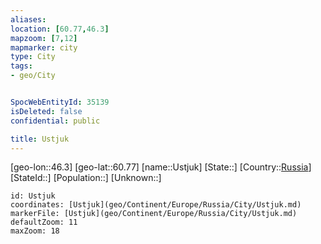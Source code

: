 ```yaml
---
aliases: 
location: [60.77,46.3]
mapzoom: [7,12] 
mapmarker: city 
type: City
tags:
- geo/City


SpocWebEntityId: 35139
isDeleted: false
confidential: public

title: Ustjuk
---
```

[geo-lon::46.3]
[geo-lat::60.77]
[name::Ustjuk]
[State::]
[Country::[Russia](geo/Continent/Europe/Russia.md)]
[StateId::]
[Population::]
[Unknown::]


```leaflet
id: Ustjuk
coordinates: [Ustjuk](geo/Continent/Europe/Russia/City/Ustjuk.md)
markerFile: [Ustjuk](geo/Continent/Europe/Russia/City/Ustjuk.md)
defaultZoom: 11 
maxZoom: 18
```


